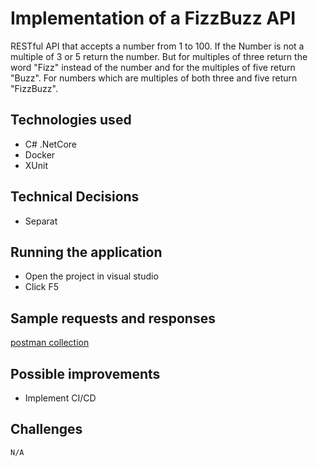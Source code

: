 
# Implementation of a FizzBuzz API
  RESTful API that accepts a number from 1 to 100. If the Number is not a multiple of 3 or 5 return the number.
  But for multiples of three return the word "Fizz" instead of the number and for the multiples of five return "Buzz". 
  For numbers which are multiples of both three and five return "FizzBuzz".

## Technologies used
- C# .NetCore
- Docker
- XUnit

## Technical Decisions 

 - Separat

## Running the application
  - Open the project in visual studio
  - Click F5
  
## Sample requests and responses

[postman collection](https://www.getpostman.com/collections/bdf6abf842566c81f1fd)

    

## Possible improvements
- Implement CI/CD
    
## Challenges
    N/A

